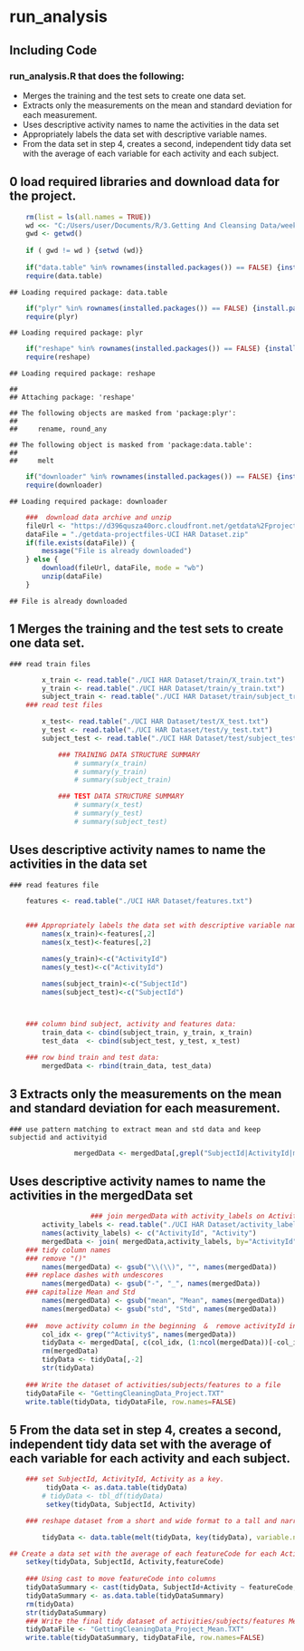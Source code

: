 run\_analysis
================

Including Code
--------------

### run\_analysis.R that does the following:

-   Merges the training and the test sets to create one data set.
-   Extracts only the measurements on the mean and standard deviation for each measurement.
-   Uses descriptive activity names to name the activities in the data set
-   Appropriately labels the data set with descriptive variable names.
-   From the data set in step 4, creates a second, independent tidy data set with the average of each variable for each activity and each subject.

0 load required libraries and download data for the project.
------------------------------------------------------------

``` r
    rm(list = ls(all.names = TRUE))
    wd <<- "C:/Users/user/Documents/R/3.Getting And Cleansing Data/week4/final"
    gwd <- getwd()
    
    if ( gwd != wd ) {setwd (wd)}
    
    if("data.table" %in% rownames(installed.packages()) == FALSE) {install.packages("data.table")}
    require(data.table)
```

    ## Loading required package: data.table

``` r
    if("plyr" %in% rownames(installed.packages()) == FALSE) {install.packages("plyr")}
    require(plyr) 
```

    ## Loading required package: plyr

``` r
    if("reshape" %in% rownames(installed.packages()) == FALSE) {install.packages("reshape")}
    require(reshape)
```

    ## Loading required package: reshape

    ## 
    ## Attaching package: 'reshape'

    ## The following objects are masked from 'package:plyr':
    ## 
    ##     rename, round_any

    ## The following object is masked from 'package:data.table':
    ## 
    ##     melt

``` r
    if("downloader" %in% rownames(installed.packages()) == FALSE) {install.packages("downloader")}
    require(downloader)
```

    ## Loading required package: downloader

``` r
    ###  download data archive and unzip 
    fileUrl <- "https://d396qusza40orc.cloudfront.net/getdata%2Fprojectfiles%2FUCI%20HAR%20Dataset.zip"
    dataFile = "./getdata-projectfiles-UCI HAR Dataset.zip"
    if(file.exists(dataFile)) {
        message("File is already downloaded")
    } else {
        download(fileUrl, dataFile, mode = "wb")
        unzip(dataFile)
    }
```

    ## File is already downloaded

1 Merges the training and the test sets to create one data set.
---------------------------------------------------------------

    ### read train files

``` r
        x_train <- read.table("./UCI HAR Dataset/train/X_train.txt")
        y_train <- read.table("./UCI HAR Dataset/train/y_train.txt")
        subject_train <- read.table("./UCI HAR Dataset/train/subject_train.txt")
    ### read test files

        x_test<- read.table("./UCI HAR Dataset/test/X_test.txt")
        y_test <- read.table("./UCI HAR Dataset/test/y_test.txt") 
        subject_test <- read.table("./UCI HAR Dataset/test/subject_test.txt")

            ### TRAINING DATA STRUCTURE SUMMARY  
                # summary(x_train)
                # summary(y_train)
                # summary(subject_train)

            ### TEST DATA STRUCTURE SUMMARY  
                # summary(x_test)
                # summary(y_test)
                # summary(subject_test)
```

Uses descriptive activity names to name the activities in the data set
----------------------------------------------------------------------

    ### read features file 

``` r
    features <- read.table("./UCI HAR Dataset/features.txt")
    

    ### Appropriately labels the data set with descriptive variable names.
        names(x_train)<-features[,2]
        names(x_test)<-features[,2]

        names(y_train)<-c("ActivityId")
        names(y_test)<-c("ActivityId")

        names(subject_train)<-c("SubjectId")
        names(subject_test)<-c("SubjectId")



    ### column bind subject, activity and features data:
        train_data <- cbind(subject_train, y_train, x_train)
        test_data  <- cbind(subject_test, y_test, x_test)

    ### row bind train and test data:
        mergedData <- rbind(train_data, test_data)
```

3 Extracts only the measurements on the mean and standard deviation for each measurement.
-----------------------------------------------------------------------------------------

    ### use pattern matching to extract mean and std data and keep subjectid and activityid

``` r
                mergedData <- mergedData[,grepl("SubjectId|ActivityId|mean\\(\\)|std\\(\\)", names(mergedData))]
```

Uses descriptive activity names to name the activities in the mergedData set
----------------------------------------------------------------------------

``` r
                    ### join mergedData with activity_labels on ActivityId
        activity_labels <- read.table("./UCI HAR Dataset/activity_labels.txt")
        names(activity_labels) <- c("ActivityId", "Activity")
        mergedData <- join( mergedData,activity_labels, by="ActivityId",  match="first")     
    ### tidy column names
    ### remove "()"
        names(mergedData) <- gsub("\\(\\)", "", names(mergedData)) 
    ### replace dashes with undescores 
        names(mergedData) <- gsub("-", "_", names(mergedData))  
    ### capitalize Mean and Std
        names(mergedData) <- gsub("mean", "Mean", names(mergedData)) 
        names(mergedData) <- gsub("std", "Std", names(mergedData)) 
    
    ###  move activity column in the beginning  &  remove activityId index column 
        col_idx <- grep("^Activity$", names(mergedData))
        tidyData <- mergedData[, c(col_idx, (1:ncol(mergedData))[-col_idx])]
        rm(mergedData)
        tidyData <- tidyData[,-2]
        str(tidyData)
    
    ### Write the dataset of activities/subjects/features to a file   
    tidyDataFile <- "GettingCleaningData_Project.TXT"
    write.table(tidyData, tidyDataFile, row.names=FALSE)
```

5 From the data set in step 4, creates a second, independent tidy data set with the average of each variable for each activity and each subject.
------------------------------------------------------------------------------------------------------------------------------------------------

``` r
    ### set SubjectId, ActivityId, Activity as a key.
         tidyData <- as.data.table(tidyData)
        # tidyData <- tbl_df(tidyData)
         setkey(tidyData, SubjectId, Activity)

    ### reshape dataset from a short and wide format to a tall and narrow format.

        tidyData <- data.table(melt(tidyData, key(tidyData), variable.name="featureCode"))

## Create a data set with the average of each featureCode for each Activity and each SubjectId.
    setkey(tidyData, SubjectId, Activity,featureCode)
  
    ### Using cast to move featureCode into columns 
    tidyDataSummary <- cast(tidyData, SubjectId+Activity ~ featureCode,mean)
    tidyDataSummary <- as.data.table(tidyDataSummary)
    rm(tidyData)
    str(tidyDataSummary)
    ### Write the final tidy dataset of activities/subjects/features Means to a file   
    tidyDataFile <- "GettingCleaningData_Project_Mean.TXT"
    write.table(tidyDataSummary, tidyDataFile, row.names=FALSE)
```
